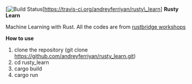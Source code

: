 [![Build Status](https://travis-ci.org/$andreyferriyan/rusty_learn.svg?branch=master)[https://travis-ci.org/andreyferriyan/rusty\_learn]
**Rusty Learn**   

Machine Learning with Rust. All the codes are from [rustbridge workshops](https://github.com/rust-community/rustbridge/tree/master/workshops/src/machine_learning)   
   
   
**How to use**
1. clone the repository (git clone https://github.com/andreyferriyan/rusty_learn.git)
2. cd rusty_learn
3. cargo build
4. cargo run
